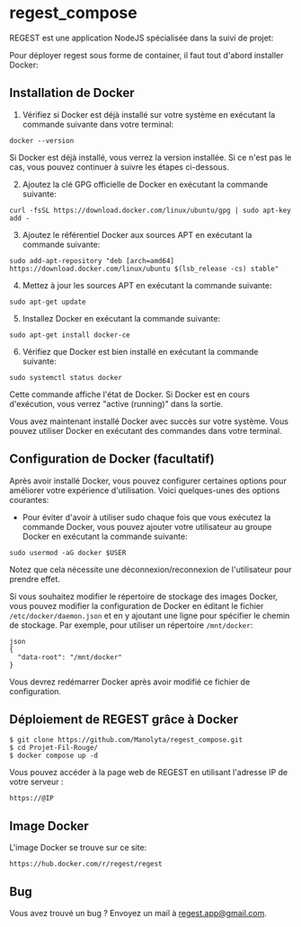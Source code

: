 # regest_compose

REGEST est une application NodeJS spécialisée dans la suivi de projet:

Pour déployer regest sous forme de container, il faut tout d'abord installer Docker:

## Installation de Docker

1. Vérifiez si Docker est déjà installé sur votre système en exécutant la commande suivante dans votre terminal:

```
docker --version
```

Si Docker est déjà installé, vous verrez la version installée. Si ce n'est pas le cas, vous pouvez continuer à suivre les étapes ci-dessous.

2. Ajoutez la clé GPG officielle de Docker en exécutant la commande suivante:

```
curl -fsSL https://download.docker.com/linux/ubuntu/gpg | sudo apt-key add -
```

3. Ajoutez le référentiel Docker aux sources APT en exécutant la commande suivante:

```
sudo add-apt-repository "deb [arch=amd64] https://download.docker.com/linux/ubuntu $(lsb_release -cs) stable"
```

4. Mettez à jour les sources APT en exécutant la commande suivante:

```
sudo apt-get update
```

5. Installez Docker en exécutant la commande suivante:

```
sudo apt-get install docker-ce
```

6. Vérifiez que Docker est bien installé en exécutant la commande suivante:

```
sudo systemctl status docker
```

Cette commande affiche l'état de Docker. Si Docker est en cours d'exécution, vous verrez "active (running)" dans la sortie.

Vous avez maintenant installé Docker avec succès sur votre système. Vous pouvez utiliser Docker en exécutant des commandes dans votre terminal.

## Configuration de Docker (facultatif)

Après avoir installé Docker, vous pouvez configurer certaines options pour améliorer votre expérience d'utilisation. Voici quelques-unes des options courantes:

- Pour éviter d'avoir à utiliser sudo chaque fois que vous exécutez la commande Docker, vous pouvez ajouter votre utilisateur au groupe Docker en exécutant la commande suivante:

```
sudo usermod -aG docker $USER
```

Notez que cela nécessite une déconnexion/reconnexion de l'utilisateur pour prendre effet.

Si vous souhaitez modifier le répertoire de stockage des images Docker, vous pouvez modifier la configuration de Docker en éditant le fichier `/etc/docker/daemon.json` et en y ajoutant une ligne pour spécifier le chemin de stockage. Par exemple, pour utiliser un répertoire `/mnt/docker`:

```
json
{
  "data-root": "/mnt/docker"
}
```

Vous devrez redémarrer Docker après avoir modifié ce fichier de configuration.

## Déploiement de REGEST grâce à Docker

```
$ git clone https://github.com/Manolyta/regest_compose.git
$ cd Projet-Fil-Rouge/
$ docker compose up -d
```

Vous pouvez accéder à la page web de REGEST en utilisant l'adresse IP de votre serveur :

```
https://@IP
```

## Image Docker 

L'image Docker se trouve sur ce site:

```
https://hub.docker.com/r/regest/regest
```

## Bug 

Vous avez trouvé un bug ? Envoyez un mail à regest.app@gmail.com.



